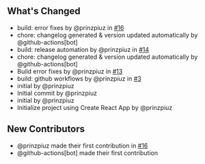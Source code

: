 ## What's Changed
* build: error fixes by @prinzpiuz in [#16](https://github.com/prinzpiuz/looi/pull/16)
* chore: changelog generated & version updated automatically by @github-actions[bot]
* build: release automation by @prinzpiuz in [#14](https://github.com/prinzpiuz/looi/pull/14)
* chore: changelog generated & version updated automatically by @github-actions[bot]
* Build error fixes by @prinzpiuz in [#13](https://github.com/prinzpiuz/looi/pull/13)
* build: github workflows by @prinzpiuz in [#3](https://github.com/prinzpiuz/looi/pull/3)
* initial by @prinzpiuz
* Initial commit by @prinzpiuz
* initial by @prinzpiuz
* Initialize project using Create React App by @prinzpiuz

## New Contributors
* @prinzpiuz made their first contribution in [#16](https://github.com/prinzpiuz/looi/pull/16)
* @github-actions[bot] made their first contribution

<!-- generated by git-cliff -->
